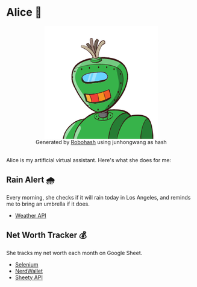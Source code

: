 # Alice 🤖

<div align="center">
    <img src="alice.png" alt="alice" style="display: block;"/>
    <div>Generated by <a href="https://github.com/e1ven/Robohash">Robohash</a> using junhongwang as hash</div>
    <br>
</div>

Alice is my artificial virtual assistant. Here's what she does for me:

## Rain Alert 🌧

Every morning, she checks if it will rain today in Los Angeles, and reminds me to bring an umbrella if it does.

- [Weather API](https://openweathermap.org/api)

## Net Worth Tracker 💰

She tracks my net worth each month on Google Sheet.

- [Selenium](https://github.com/SeleniumHQ/selenium/)
- [NerdWallet](https://www.nerdwallet.com/)
- [Sheety API](https://sheety.co/docs)
